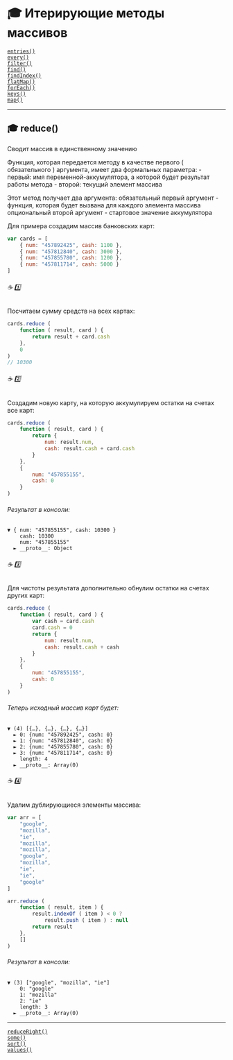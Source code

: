 # :mortar_board: Итерирующие методы массивов

[`entries()`](Array.prototype.entries)<br/>
[`every()`](Array.prototype.every)<br/>
[`filter()`](Array.prototype.filter)<br/>
[`find()`](Array.prototype.find)<br/>
[`findIndex()`](Array.prototype.findIndex)<br/>
[`flatMap()`](Array.prototype.flatMap)<br/>
[`forEach()`](Array.prototype.forEach)<br/>
[`keys()`](Array.prototype.keys)<br/>
[`map()`](Array.prototype.map)<br/>
***
## :mortar_board: reduce()

Сводит массив в единственному значению

Функция, которая передается методу в качестве первого ( обязательного ) аргумента, имеет два формальных параметра:
    - первый: имя переменной-аккумулятора, а которой будет результат работы метода
    - второй: текущий элемент массива

Этот метод получает два аргумента:
    обязательный первый аргумент - функция, которая будет вызвана для каждого элемента массива
    опциональный второй аргумент - стартовое значение аккумулятора


Для примера создадим массив банковских карт:
```javascript
var cards = [
    { num: "457892425", cash: 1100 },
    { num: "457812840", cash: 3000 },
    { num: "457855780", cash: 1200 },
    { num: "457811714", cash: 5000 }
]
```
###### :coffee: :one:
Посчитаем сумму средств на всех картах:
```javascript
cards.reduce (
    function ( result, card ) {
        return result + card.cash
    },
    0
)
// 10300
```
###### :coffee: :two:
Создадим новую карту, на которую аккумулируем остатки на счетах все карт:
```javascript
cards.reduce (
    function ( result, card ) {
        return {
            num: result.num,
            cash: result.cash + card.cash
        }
    },
    {
        num: "457855155",
        cash: 0
    }
)
```
###### Результат в консоли:
```console
▼ { num: "457855155", cash: 10300 }
    cash: 10300
    num: "457855155"
  ► __proto__: Object
```
###### :coffee: :three:
Для чистоты результата дополнительно обнулим остатки на счетах других карт:
```javascript
cards.reduce (
    function ( result, card ) {
        var cash = card.cash
        card.cash = 0
        return {
            num: result.num,
            cash: result.cash + cash
        }
    },
    {
        num: "457855155",
        cash: 0
    }
)
```
###### Теперь исходный массив карт будет:
```console
▼ (4) [{…}, {…}, {…}, {…}]
  ► 0: {num: "457892425", cash: 0}
  ► 1: {num: "457812840", cash: 0}
  ► 2: {num: "457855780", cash: 0}
  ► 3: {num: "457811714", cash: 0}
    length: 4
  ► __proto__: Array(0)
```
###### :coffee: :four:
Удалим дублирующиеся элементы массива:
```javascript
var arr = [
    "google",
    "mozilla",
    "ie",
    "mozilla",
    "mozilla",
    "google",
    "mozilla",
    "ie",
    "ie",
    "google"
]

arr.reduce (
    function ( result, item ) {
        result.indexOf ( item ) < 0 ? 
            result.push ( item ) : null
        return result
    },
    []
)
```
###### Результат в консоли:
```console
▼ (3) ["google", "mozilla", "ie"]
    0: "google"
    1: "mozilla"
    2: "ie"
    length: 3
  ► __proto__: Array(0)
```
***
[`reduceRight()`](Array.prototype.reduceRight)<br/>
[`some()`](Array.prototype.some)<br/>
[`sort()`](Array.prototype.sort)<br/>
[`values()`](Array.prototype.values)<br/>
